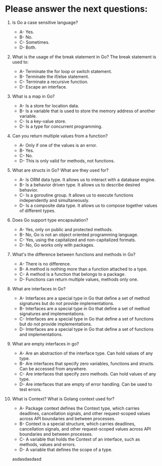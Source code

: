 # Please answer the next questions:

1. Is Go a case sensitive language?
    * A- Yes.
    * B- No.
    * C- Sometimes.
    * D- Both.

2. What is the usage of the break statement in Go? 
    The break statement is used to: 
    * A- Terminate the for loop or switch statement.
    * B- Terminate the if/else statement. 
    * C- Terminate a recursive function.
    * D- Escape an interface.

3. What is a map in Go?
    * A- Is a store for location data.
    * B- Is a variable that is used to store the memory address of another variable.
    * C- Is a key-value store.
    * D- Is a type for concurrent programming.	

4. Can you return multiple values from a function?
    * A- Only if one of the values is an error.
    * B- Yes. 
    * C- No.
    * D- This is only valid for methods, not functions. 

5. What are structs in Go? What are they used for?
    * A- Is ORM data type. It allows us to interact with a database engine. 
    * B- Is a behavior driven type. It allows us to describe desired behavior. 
    * C- Is a goroutine group. It allows us to execute functions independently and simultaneously.  
    * D- Is a composite data type. It allows us to compose together values of different types.

6. Does Go support type encapsulation?
    * A- Yes, only on public and protected methods.
    * B- No, Go is not an object oriented programming language.
    * C- Yes, using the capitalized and non-capitalized formats.
    * D- No, Go works only with packages. 

7. What's the difference between functions and methods in Go?
    * A- There is no difference.
    * B- A method is nothing more than a function attached to a type.
    * C- A method is a function that belongs to a package.
    * D- Functions can return multiple values, methods only one.

8. What are interfaces in Go?
    * A- Interfaces are a special type in Go that define a set of method signatures but do not provide implementations.
    * B- Interfaces are a special type in Go that define a set of method signatures and  implementations.
    * C- Interfaces are a special type in Go that define a set of functions but do not provide implementations. 
    * D- Interfaces are a special type in Go that define a set of functions and implementations.

9. What are empty interfaces in go?	
    * A- Are an abstraction of the interface type. Can hold values of any type.
    * B- Are interfaces that specify zero variables, functions and structs. Can be accessed from anywhere. 
    * C- Are interfaces that specify zero methods. Can hold values of any type.
    * D- Are interfaces that are empty of error handling. Can be used to test errors. 

10. What is Context? What is Golang context used for?
    * A- Package context defines the Context type, which carries deadlines, cancellation signals, and other request-scoped values across API boundaries and between processes.
    * B- Context is a special structure, which carries deadlines, cancellation signals, and other request-scoped values across API boundaries and between processes.
    * C- A variable that holds the Context of an interface, such as methods, values and errors. 
    * D- A variable that defines the scope of a type.


    asdasdasdasd